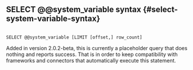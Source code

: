 ## SELECT @@system_variable syntax {#select-system-variable-syntax}

```

SELECT @@system_variable [LIMIT [offset,] row_count]

```

Added in version 2.0.2-beta, this is currently a placeholder query that does nothing and reports success. That is in order to keep compatibility with frameworks and connectors that automatically execute this statement.